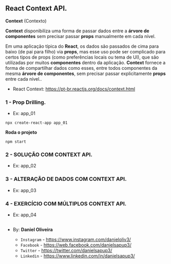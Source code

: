 ## React Context API.

**Context** (Contexto)

**Context** disponibiliza uma forma de passar dados entre a **árvore de componentes** sem precisar passar **props** manualmente em cada nível.

Em uma aplicação típica do **React**, os dados são passados de cima para baixo (de pai para filho) via **props**, mas esse uso pode ser complicado para certos tipos de props (como preferências locais ou tema de UI), que são utilizadas por muitos **componentes** dentro da aplicação. **Context** fornece a forma de compartilhar dados como esses, entre todos componentes da mesma **árvore de componentes**, sem precisar passar explicitamente **props** entre cada nível..


- React Context: https://pt-br.reactjs.org/docs/context.html

### 1 - Prop Drilling.
- Ex: app_01

```
npx create-react-app app_01
```

**Roda o projeto**
```
npm start
```

### 2 - SOLUÇÃO COM CONTEXT API.
- Ex: app_02

### 3 - ALTERAÇÃO DE DADOS COM CONTEXT API.
- Ex: app_03


### 4 - EXERCÍCIO COM MÚLTIPLOS CONTEXT API.
- Ex: app_04












##



##

- By:  **Daniel Oliveira**

  - `Instagram` - https://www.instagram.com/danieloliv3/
  - `Facebook` - https://web.facebook.com/danielsapup3/
  - `Twitter` - https://twitter.com/danielsapup3/
  - `Linkedin` - https://www.linkedin.com/in/danielsapup3/

  ##
